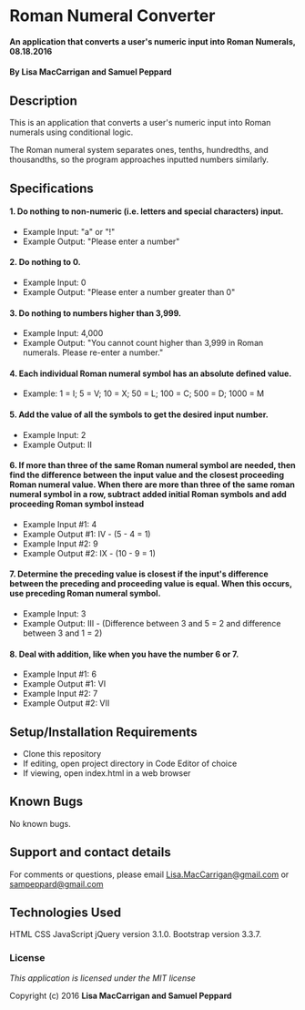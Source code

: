# Roman Numeral Converter

#### An application that converts a user's numeric input into Roman Numerals, 08.18.2016

#### By **Lisa MacCarrigan and Samuel Peppard**

## Description

This is an application that converts a user's numeric input into Roman numerals using conditional logic.

The Roman numeral system separates ones, tenths, hundredths, and thousandths, so the program approaches inputted numbers similarly.

## Specifications

#### 1. Do nothing to non-numeric (i.e. letters and special characters) input.

* Example Input: "a" or "!"
* Example Output: "Please enter a number"

#### 2. Do nothing to 0.

* Example Input: 0
* Example Output: "Please enter a number greater than 0"

#### 3. Do nothing to numbers higher than 3,999.

* Example Input: 4,000
* Example Output: "You cannot count higher than 3,999 in Roman numerals. Please re-enter a number."

#### 4. Each individual Roman numeral symbol has an absolute defined value.

* Example: 1 = I; 5 = V; 10 = X; 50 = L; 100 = C; 500 = D; 1000 = M

#### 5. Add the value of all the symbols to get the desired input number.

* Example Input: 2
* Example Output: II

#### 6. If more than three of the same Roman numeral symbol are needed, then find the difference between the input value and the closest proceeding Roman numeral value. When there are more than three of the same roman numeral symbol in a row, subtract added initial Roman symbols and add proceeding Roman symbol instead

* Example Input #1: 4
* Example Output #1: IV - (5 - 4 = 1)
* Example Input #2: 9
* Example Output #2: IX - (10 - 9 = 1)

#### 7. Determine the preceding value is closest if the input's difference between the preceding and proceeding value is equal. When this occurs, use preceding Roman numeral symbol.

* Example Input: 3
* Example Output: III - (Difference between 3 and 5 = 2 and difference between 3 and 1 = 2)

#### 8. Deal with addition, like when you have the number 6 or 7.

* Example Input #1: 6
* Example Output #1: VI
* Example Input #2: 7
* Example Output #2: VII

## Setup/Installation Requirements

* Clone this repository
* If editing, open project directory in Code Editor of choice
* If viewing, open index.html in a web browser

## Known Bugs

No known bugs.

## Support and contact details

For comments or questions, please email Lisa.MacCarrigan@gmail.com or sampeppard@gmail.com

## Technologies Used

HTML
CSS
JavaScript
jQuery version 3.1.0.
Bootstrap version 3.3.7.

### License

*This application is licensed under the MIT license*

Copyright (c) 2016 **Lisa MacCarrigan and Samuel Peppard**
